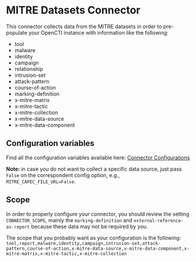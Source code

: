 # MITRE Datasets Connector

This connector collects data from the MITRE datasets in order to pre-populate your OpenCTI instance with information like the following:
* tool
* malware
* identity
* campaign
* relationship
* intrusion-set
* attack-pattern
* course-of-action
* marking-definition
* x-mitre-matrix
* x-mitre-tactic
* x-mitre-collection
* x-mitre-data-source
* x-mitre-data-component


## Configuration variables

Find all the configuration variables available here: [Connector Configurations](./__metadata__)

**Note:** in case you do not want to collect a specific data source, just pass `False` on the correspondent config option, e.g., `MITRE_CAPEC_FILE_URL=False`.

## Scope

In order to properly configure your connector, you should review the setting `CONNECTOR_SCOPE`, mainly the `marking-definition` and `external-reference-as-report` because these data may not be required by you.

The scope that you probably want as your configuration is the following:
`tool,report,malware,identity,campaign,intrusion-set,attack-pattern,course-of-action,x-mitre-data-source,x-mitre-data-component,x-mitre-matrix,x-mitre-tactic,x-mitre-collection`